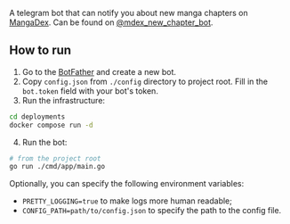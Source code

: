 
A telegram bot that can notify you about new manga chapters on [MangaDex](https://mangadex.org). Can be found on [@mdex_new_chapter_bot](https://t.me/mdex_new_chapter_bot).

## How to run
1. Go to the [BotFather](https://t.me/BotFather) and create a new bot.
2. Copy `config.json` from `./config` directory to project root. Fill in the `bot.token` field with your bot's token.
3. Run the infrastructure:
```bash
cd deployments
docker compose run -d
```
4. Run the bot:
```bash
# from the project root
go run ./cmd/app/main.go 
```
Optionally, you can specify the following environment variables: 
- `PRETTY_LOGGING=true` to make logs more human readable;
- `CONFIG_PATH=path/to/config.json` to specify the path to the config file.